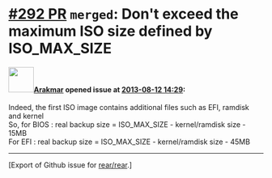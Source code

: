 [\#292 PR](https://github.com/rear/rear/pull/292) `merged`: Don't exceed the maximum ISO size defined by ISO\_MAX\_SIZE
=======================================================================================================================

#### <img src="https://avatars.githubusercontent.com/u/1221938?v=4" width="50">[Arakmar](https://github.com/Arakmar) opened issue at [2013-08-12 14:29](https://github.com/rear/rear/pull/292):

Indeed, the first ISO image contains additional files such as EFI,
ramdisk and kernel  
So, for BIOS : real backup size = ISO\_MAX\_SIZE - kernel/ramdisk size -
15MB  
For EFI : real backup size = ISO\_MAX\_SIZE - kernel/ramdisk size - 45MB

------------------------------------------------------------------------

\[Export of Github issue for
[rear/rear](https://github.com/rear/rear).\]

